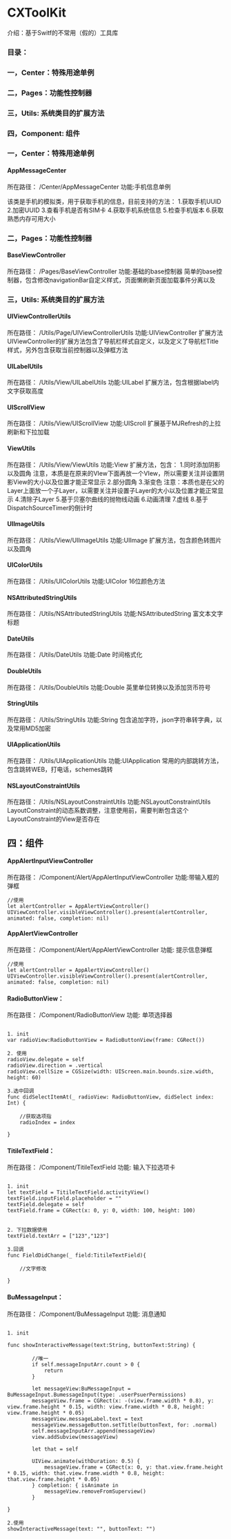 # CXToolKit

介绍：基于Switf的不常用（假的）工具库

### 目录：
### 一，Center：特殊用途单例
### 二，Pages：功能性控制器
### 三，Utils: 系统类目的扩展方法
### 四，Component: 组件


### 一，Center：特殊用途单例

#### AppMessageCenter 
所在路径： /Center/AppMessageCenter
功能:手机信息单例

该类是手机的模拟类，用于获取手机的信息，目前支持的方法：
1.获取手机UUID
2.加密UUID
3.查看手机是否有SIM卡
4.获取手机系统信息
5.检查手机版本
6.获取熟悉内存可用大小


### 二，Pages：功能性控制器

#### BaseViewController 
所在路径： /Pages/BaseViewController
功能:基础的base控制器
简单的base控制器，包含修改navigationBar自定义样式，页面懒刷新页面加载事件分离以及


### 三，Utils: 系统类目的扩展方法

#### UIViewControllerUtils 
所在路径： /Utils/Page/UIViewControllerUtils
功能:UIViewController 扩展方法
UIViewController的扩展方法包含了导航栏样式自定义，以及定义了导航栏Title样式，另外包含获取当前控制器以及弹框方法

#### UILabelUtils 
所在路径： /Utils/View/UILabelUtils
功能:UILabel 扩展方法，包含根据label内文字获取高度


#### UIScrollView 
所在路径： /Utils/View/UIScrollView
功能:UIScroll 扩展基于MJRefresh的上拉刷新和下拉加载

#### ViewUtils 
所在路径： /Utils/View/ViewUtils
功能:View 扩展方法，包含：
1.同时添加阴影以及圆角
注意，本质是在原来的VIew下面再放一个VIew，所以需要关注并设置阴影View的大小以及位置才能正常显示
2.部分圆角
3.渐变色
注意：本质也是在父的Layer上面放一个子Layer，以需要关注并设置子Layer的大小以及位置才能正常显示
4.清除子Layer
5.基于贝塞尔曲线的抛物线动画
6.动画清理
7.虚线
8.基于DispatchSourceTimer的倒计时

#### UIImageUtils 
所在路径： /Utils/View/UIImageUtils
功能:UIImage 扩展方法，包含颜色转图片以及圆角


#### UIColorUtils 
所在路径： /Utils/UIColorUtils
功能:UIColor 16位颜色方法

#### NSAttributedStringUtils 
所在路径： /Utils/NSAttributedStringUtils
功能:NSAttributedString 富文本文字标题

#### DateUtils 
所在路径： /Utils/DateUtils
功能:Date 时间格式化

#### DoubleUtils 
所在路径： /Utils/DoubleUtils
功能:Double 英里单位转换以及添加货币符号

#### StringUtils 
所在路径： /Utils/StringUtils
功能:String 包含追加字符，json字符串转字典，以及常用MD5加密

#### UIApplicationUtils 
所在路径： /Utils/UIApplicationUtils
功能:UIApplication 常用的内部跳转方法，包含跳转WEB，打电话，schemes跳转

#### NSLayoutConstraintUtils 
所在路径： /Utils/NSLayoutConstraintUtils
功能:NSLayoutConstraintUtils LayoutConstraint的动态系数调整，注意使用前，需要判断包含这个LayoutConstraint的View是否存在

## 四：组件

#### AppAlertInputViewController 
所在路径： /Component/Alert/AppAlertInputViewController
功能:带输入框的弹框

```
//使用
let alertController = AppAlertViewController()
UIViewController.visibleViewController().present(alertController, animated: false, completion: nil)
```

#### AppAlertViewController 
所在路径： /Component/Alert/AppAlertViewController
功能: 提示信息弹框

```
//使用
let alertController = AppAlertViewController()
UIViewController.visibleViewController().present(alertController, animated: false, completion: nil)
```

#### RadioButtonView：
所在路径： /Component/RadioButtonView
功能: 单项选择器

```

1. init
var radioView:RadioButtonView = RadioButtonView(frame: CGRect())

2. 使用
radioView.delegate = self
radioView.direction = .vertical
radioView.cellSize = CGSize(width: UIScreen.main.bounds.size.width, height: 60)

3.选中回调
func didSelectItemAt(_ radioView: RadioButtonView, didSelect index: Int) {
        
    //获取选项指
    radioIndex = index
        
}

```

#### TitileTextField：
所在路径： /Component/TitileTextField
功能: 输入下拉选项卡

```

1. init
let textField = TitileTextField.activityView()
textField.inputField.placeholder = ""
textField.delegate = self
textField.frame = CGRect(x: 0, y: 0, width: 100, height: 100)
   

2. 下拉数据使用
textField.textArr = ["123","123"]

3.回调
func FieldDidChange(_ field:TitileTextField){
        
    //文字修改
        
}

```

#### BuMessageInput：
所在路径： /Component/BuMessageInput
功能: 消息通知

```

1. init

func showInteractiveMessage(text:String, buttonText:String) {
        
        //唯一
        if self.messageInputArr.count > 0 {
            return
        }
        
        let messageView:BuMessageInput = BuMessageInput.BumessageInput(type: .userPsuerPermissions)
        messageView.frame = CGRect(x: -(view.frame.width * 0.8), y: view.frame.height * 0.15, width: view.frame.width * 0.8, height: view.frame.height * 0.05)
        messageView.messageLabel.text = text
        messageView.messageButton.setTitle(buttonText, for: .normal)
        self.messageInputArr.append(messageView)
        view.addSubview(messageView)
        
        let that = self
        
        UIView.animate(withDuration: 0.5) {
            messageView.frame = CGRect(x: 0, y: that.view.frame.height * 0.15, width: that.view.frame.width * 0.8, height: that.view.frame.height * 0.05)
        } completion: { isAnimate in
            messageView.removeFromSuperview()
        }
        
}

2.使用
showInteractiveMessage(text: "", buttonText: "")

```
